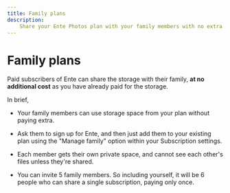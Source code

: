 ```yaml
---
title: Family plans
description:
    Share your Ente Photos plan with your family members with no extra cost
---
```


# Family plans

Paid subscribers of Ente can share the storage with their family, **at no
additional cost** as you have already paid for the storage.

In brief,

-   Your family members can use storage space from your plan without paying
    extra.

-   Ask them to sign up for Ente, and then just add them to your existing plan
    using the "Manage family" option within your Subscription settings.

-   Each member gets their own private space, and cannot see each other's files
    unless they're shared.

-   You can invite 5 family members. So including yourself, it will be 6 people
    who can share a single subscription, paying only once.
